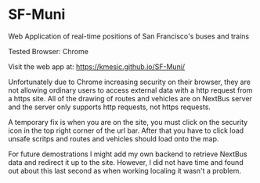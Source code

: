 # SF-Muni

Web Application of real-time positions of San Francisco's buses and trains

Tested Browser: Chrome

Visit the web app at: https://kmesic.github.io/SF-Muni/

Unfortunately due to Chrome increasing security on their browser, 
they are not allowing ordinary users to access external data with a http request from a https site.
All of the drawing of routes and vehicles are on NextBus server and the server only supports
http requests, not https requests. 

A temporary fix is when you are on the site, 
you must click on the security icon in the top right corner of the url bar.
After that you have to click load unsafe scritps and routes and vehicles 
should load onto the map.

For future demostrations I might add my own backend to retrieve NextBus data and redirect
it up to the site. However, I did not have time and found out about this last second as
when working localing it wasn't a problem.
